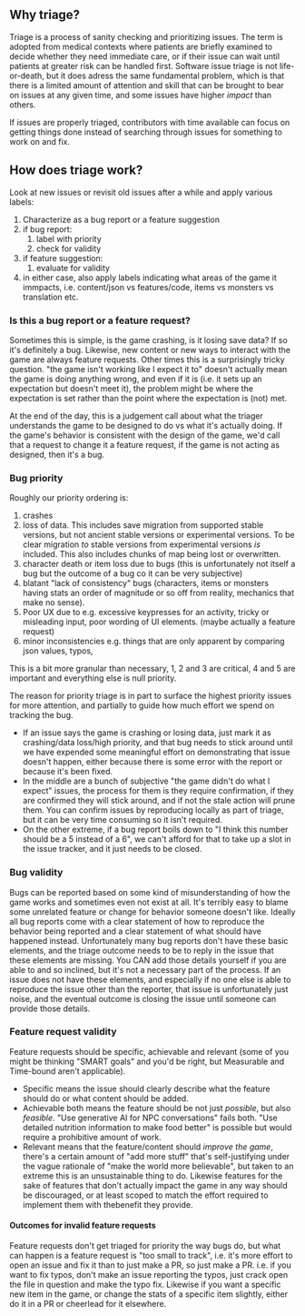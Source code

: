 ## Why triage?

Triage is a process of sanity checking and prioritizing issues. The term is adopted from medical contexts where patients are briefly examined to decide whether they need immediate care, or if their issue can wait until patients at greater risk can be handled first.
Software issue triage is not life-or-death, but it does adress the same fundamental problem, which is that there is a limited amount of attention and skill that can be brought to bear on issues at any given time, and some issues have higher *impact* than others.

If issues are properly triaged, contributors with time available can focus on getting things done instead of searching through issues for something to work on and fix.

## How does triage work?
Look at new issues or revisit old issues after a while and apply various labels:
1. Characterize as a bug report or a feature suggestion
2. if bug report:
    1. label with priority
    2. check for validity
3. if feature suggestion:
    1. evaluate for validity
4. in either case, also apply labels indicating what areas of the game it immpacts, i.e. content/json vs features/code, items vs monsters vs translation etc.

### Is this a bug report or a feature request?
Sometimes this is simple, is the game crashing, is it losing save data? If so it's definitely a bug.
Likewise, new content or new ways to interact with the game are always feature requests.
Other times this is a surprisingly tricky question. "the game isn't working like I expect it to" doesn't actually mean the game is doing anything wrong, and even if it is (i.e. it sets up an expectation but doesn't meet it), the problem might be where the expectation is set rather than the point where the expectation is (not) met.

At the end of the day, this is a judgement call about what the triager understands the game to be designed to do vs what it's actually doing. If the game's behavior is consistent with the design of the game, we'd call that a request to change it a feature request, if the game is not acting as designed, then it's a bug.

### Bug priority
Roughly our priority ordering is:
1. crashes
2. loss of data. This includes save migration from supported stable versions, but not ancient stable versions or experimental versions. To be clear migration *to* stable versions from experimental versions *is* included. This also includes chunks of map being lost or overwritten.
3. character death or item loss due to bugs (this is unfortunately not itself a bug but the outcome of a bug co it can be very subjective)
4. blatant "lack of consistency" bugs (characters, items or monsters having stats an order of magnitude or so off from reality, mechanics that make no sense).
5. Poor UX due to e.g. excessive keypresses for an activity, tricky or misleading input, poor wording of UI elements. (maybe actually a feature request)
6. minor inconsistencies e.g. things that are only apparent by comparing json values, typos, 

This is a bit more granular than necessary, 1, 2 and 3 are critical, 4 and 5 are important and everything else is null priority.

The reason for priority triage is in part to surface the highest priority issues for more attention, and partially to guide how much effort we spend on tracking the bug.
- If an issue says the game is crashing or losing data, just mark it as crashing/data loss/high priority, and that bug needs to stick around until we have expended some meaningful effort on demonstrating that issue doesn't happen, either because there is some error with the report or because it's been fixed.
- In the middle are a bunch of subjective "the game didn't do what I expect" issues, the process for them is they require confirmation, if they are confirmed they will stick around, and if not the stale action will prune them. You can confirm issues by reproducing locally as part of triage, but it can be very time consuming so it isn't required.
- On the other extreme, if a bug report boils down to "I think this number should be a 5 instead of a 6", we can't afford for that to take up a slot in the issue tracker, and it just needs to be closed.

### Bug validity
Bugs can be reported based on some kind of misunderstanding of how the game works and sometimes even not exist at all. It's terribly easy to blame some unrelated feature or change for behavior someone doesn't like.
Ideally all bug reports come with a clear statement of how to reproduce the behavior being reported and a clear statement of what should have happened instead. Unfortunately many bug reports don't have these basic elements, and the triage outcome needs to be to reply in the issue that these elements are missing.
You CAN add those details yourself if you are able to and so inclined, but it's not a necessary part of the process.
If an issue does not have these elements, and especially if no one else is able to reproduce the issue other than the reporter, that issue is unfortunately just noise, and the eventual outcome is closing the issue until someone can provide those details.

### Feature request validity
Feature requests should be specific, achievable and relevant (some of you might be thinking "SMART goals" and you'd be right, but Measurable and Time-bound aren't applicable).  
- Specific means the issue should clearly describe what the feature should do or what content should be added.  
- Achievable both means the feature should be not just *possible*, but also *feasible*. "Use generative AI for NPC conversations" fails both. "Use detailed nutrition information to make food better" is possible but would require a prohibitive amount of work.  
- Relevant means that the feature/content should *improve the game*, there's a certain amount of "add more stuff" that's self-justifying under the vague rationale of "make the world more believable", but taken to an extreme this is an unsustainable thing to do. Likewise features for the sake of features that don't actually impact the game in any way should be discouraged, or at least scoped to match the effort required to implement them with thebenefit they provide.

#### Outcomes for invalid feature requests
Feature requests don't get triaged for priority the way bugs do, but what can happen is a feature request is "too small to track", i.e. it's more effort to open an issue and fix it than to just make a PR, so just make a PR.
i.e. if you want to fix typos, don't make an issue reporting the typos, just crack open the file in question and make the typo fix.
Likewise if you want a specific new item in the game, or change the stats of a specific item slightly, either do it in a PR or cheerlead for it elsewhere.
